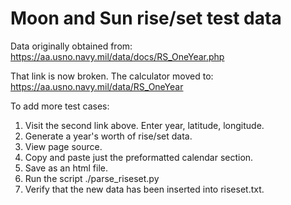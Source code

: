 # Moon and Sun rise/set test data

Data originally obtained from:
https://aa.usno.navy.mil/data/docs/RS_OneYear.php

That link is now broken. The calculator moved to:
https://aa.usno.navy.mil/data/RS_OneYear

To add more test cases:

1. Visit the second link above. Enter year, latitude, longitude.
2. Generate a year's worth of rise/set data.
3. View page source.
4. Copy and paste just the preformatted calendar section.
5. Save as an html file.
6. Run the script ./parse_riseset.py
7. Verify that the new data has been inserted into riseset.txt.
